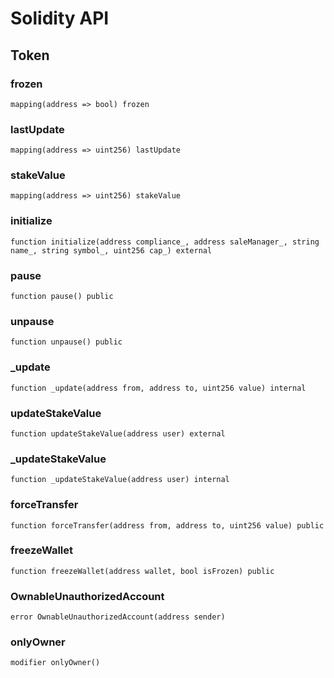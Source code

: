 # Solidity API

## Token

### frozen

```solidity
mapping(address => bool) frozen
```

### lastUpdate

```solidity
mapping(address => uint256) lastUpdate
```

### stakeValue

```solidity
mapping(address => uint256) stakeValue
```

### initialize

```solidity
function initialize(address compliance_, address saleManager_, string name_, string symbol_, uint256 cap_) external
```

### pause

```solidity
function pause() public
```

### unpause

```solidity
function unpause() public
```

### \_update

```solidity
function _update(address from, address to, uint256 value) internal
```

### updateStakeValue

```solidity
function updateStakeValue(address user) external
```

### \_updateStakeValue

```solidity
function _updateStakeValue(address user) internal
```

### forceTransfer

```solidity
function forceTransfer(address from, address to, uint256 value) public
```

### freezeWallet

```solidity
function freezeWallet(address wallet, bool isFrozen) public
```

### OwnableUnauthorizedAccount

```solidity
error OwnableUnauthorizedAccount(address sender)
```

### onlyOwner

```solidity
modifier onlyOwner()
```
